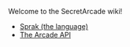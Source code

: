 Welcome to the SecretArcade wiki!

* [Sprak (the language)](sprak)
* [The Arcade API](../Arcade-Api)
